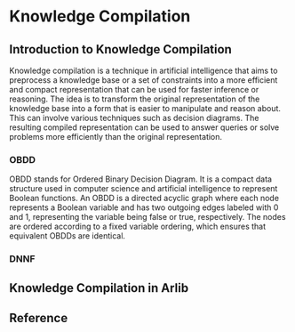 # Knowledge Compilation


## Introduction to Knowledge Compilation
Knowledge compilation is a technique in artificial intelligence 
that aims to preprocess a knowledge base or a set of constraints
into a more efficient and compact representation that can be used for 
faster inference or reasoning. The idea is to transform the 
original representation of the knowledge base into a form 
that is easier to manipulate and reason about. This can involve 
various techniques such as decision diagrams. The resulting compiled 
representation can be used to answer queries or solve problems more 
efficiently than the original representation.

### OBDD

OBDD stands for Ordered Binary Decision Diagram. It is a compact data structure used in computer science and artificial intelligence to represent Boolean functions. An OBDD is a directed acyclic graph where each node represents a Boolean variable and has two outgoing edges labeled with 0 and 1, representing the variable being false or true, respectively. The nodes are ordered according to a fixed variable ordering, which ensures that equivalent OBDDs are identical.

### DNNF 

## Knowledge Compilation in Arlib

## Reference
